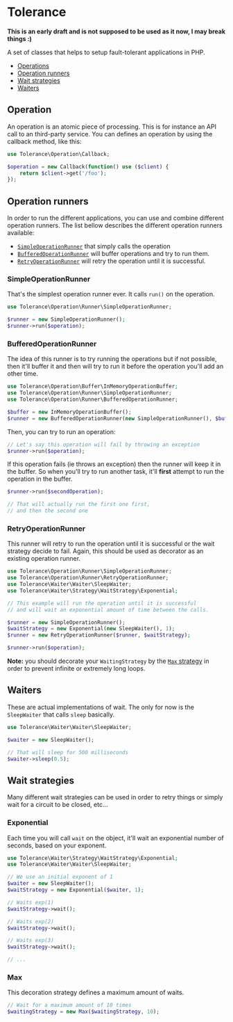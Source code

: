 # Tolerance

**This is an early draft and is not supposed to be used as it now, I may break things :)**

A set of classes that helps to setup fault-tolerant applications in PHP.

- [Operations](#operation)
- [Operation runners](#operation-runners)
- [Wait strategies](#wait-strategies)
- [Waiters](#waiters)

## Operation

An operation is an atomic piece of processing. This is for instance an API call to an third-party service.
You can defines an operation by using the callback method, like this:

```php
use Tolerance\Operation\Callback;

$operation = new Callback(function() use ($client) {
    return $client->get('/foo');
});
```

## Operation runners

In order to run the different applications, you can use and combine different operation runners. The list bellow
describes the different operation runners available:

- [`SimpleOperationRunner`](#simpleoperationrunner) that simply calls the operation
- [`BufferedOperationRunner`](#bufferedoperationrunner) will buffer operations and try to run them.
- [`RetryOperationRunner`](#retryoperationrunner) will retry the operation until it is successful.

### SimpleOperationRunner

That's the simplest operation runner ever. It calls `run()` on the operation.

```php
use Tolerance\Operation\Runner\SimpleOperationRunner;

$runner = new SimpleOperationRunner();
$runner->run($operation);
```

### BufferedOperationRunner

The idea of this runner is to try running the operations but if not possible, then it'll buffer it and then will try to
run it before the operation you'll add an other time.

```php
use Tolerance\Operation\Buffer\InMemoryOperationBuffer;
use Tolerance\Operation\Runner\SimpleOperationRunner;
use Tolerance\Operation\Runner\BufferedOperationRunner;

$buffer = new InMemoryOperationBuffer();
$runner = new BufferedOperationRunner(new SimpleOperationRunner(), $buffer);
```

Then, you can try to run an operation:
```php
// Let's say this operation will fail by throwing an exception
$runner->run($operation);
```

If this operation fails (ie throws an exception) then the runner will keep it in the buffer. So when you'll try to run
another task, it'll **first** attempt to run the operation in the buffer.
```php
$runner->run($secondOperation);

// That will actually run the first one first,
// and then the second one
```

### RetryOperationRunner

This runner will retry to run the operation until it is successful or the wait strategy decide to fail. Again, this
should be used as decorator as an existing operation runner.

```php
use Tolerance\Operation\Runner\SimpleOperationRunner;
use Tolerance\Operation\Runner\RetryOperationRunner;
use Tolerance\Waiter\Waiter\SleepWaiter;
use Tolerance\Waiter\Strategy\WaitStrategy\Exponential;

// This example will run the operation until it is successful
// and will wait an exponential amount of time between the calls.

$runner = new SimpleOperationRunner();
$waitStrategy = new Exponential(new SleepWaiter(), 1);
$runner = new RetryOperationRunner($runner, $waitStrategy);

$runner->run($operation);
```

**Note:** you should decorate your `WaitingStrategy` by the [`Max` strategy](#max) in order to prevent infinite or
 extremely long loops.

## Waiters

These are actual implementations of wait. The only for now is the `SleepWaiter` that calls `sleep` basically.

```php
use Tolerance\Waiter\Waiter\SleepWaiter;

$waiter = new SleepWaiter();

// That will sleep for 500 milliseconds
$waiter->sleep(0.5);
```

## Wait strategies

Many different wait strategies can be used in order to retry things or simply wait for a circuit to be closed, etc...

### Exponential

Each time you will call `wait` on the object, it'll wait an exponential number of seconds, based on your exponent.

```php
use Tolerance\Waiter\Strategy\WaitStrategy\Exponential;
use Tolerance\Waiter\Waiter\SleepWaiter;

// We use an initial exponent of 1
$waiter = new SleepWaiter();
$waitStrategy = new Exponential($waiter, 1);

// Waits exp(1)
$waitStrategy->wait();

// Waits exp(2)
$waitStrategy->wait();

// Waits exp(3)
$waitStrategy->wait();

// ...
```

### Max

This decoration strategy defines a maximum amount of waits.

```php
// Wait for a maximum amount of 10 times
$waitingStrategy = new Max($waitingStrategy, 10);
```
